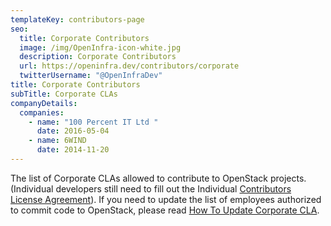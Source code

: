 ```yaml
---
templateKey: contributors-page
seo:
  title: Corporate Contributors
  image: /img/OpenInfra-icon-white.jpg
  description: Corporate Contributors
  url: https://openinfra.dev/contributors/corporate
  twitterUsername: "@OpenInfraDev"
title: Corporate Contributors
subTitle: Corporate CLAs
companyDetails:
  companies:
    - name: "100 Percent IT Ltd "
      date: 2016-05-04
    - name: 6WIND
      date: 2014-11-20
---
```

The list of Corporate CLAs allowed to contribute to OpenStack projects. (Individual developers still need to fill out the Individual [Contributors License Agreement](https://wiki.openstack.org/wiki/How_To_Contribute#Contributors_License_Agreement)). If you need to update the list of employees authorized to commit code to OpenStack, please read [How To Update Corporate CLA](/cla). 